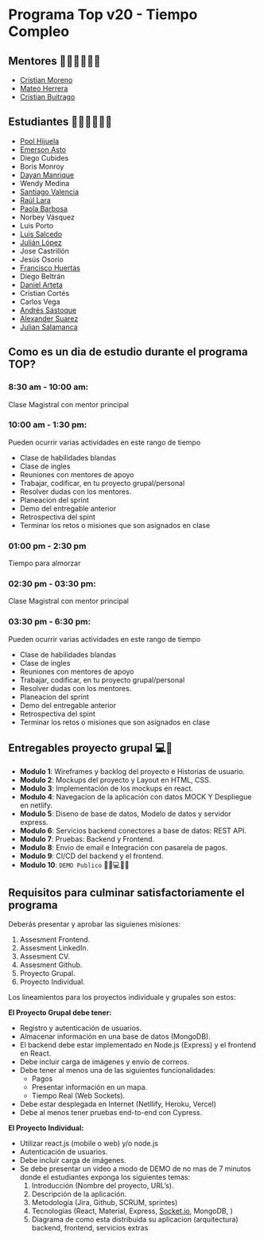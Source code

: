 # Programa Top v20 -  Tiempo Compleo

## Mentores 👩🏻‍🏫👨🏼‍🏫
- [Cristian Moreno](profiles/mentor-principal.md)
- [Mateo Herrera](profiles/mateo-herrera.md)
- [Cristian Buitrago](profiles/cristian-buitrago.md)

## Estudiantes 👩🏻‍💻🧑🏼‍💻
- [Pool Hijuela](profiles/popehiflo.md)
- [Emerson Asto](profiles/emerson-asto.md)
- Diego Cubides
- Boris Monroy
- [Dayan Manrique](profiles/dayanmanrique.md)
- Wendy Medina
- [Santiago Valencia](profiles/santiago-valencia-profile.md)
- [Raúl Lara](profiles/raul-lara.md)
- [Paola Barbosa](profiles/paola-barbosa.md)
- Norbey Vásquez
- Luis Porto
- [Luis Salcedo](profiles/luis-salcedo-salas.md)
- [Julián López](profiles/julian-lopez.md)
- Jose Castrillón
- Jesús Osorio
- [Francisco Huertas](profiles/francisco-huertas.md)
- Diego Beltrán
- [Daniel Arteta](profiles/daniel-arteta.md)
- Cristian Cortés
- Carlos Vega
- [Andrés Sástoque](profiles/andres-sastoque.md)
- [Alexander Suarez](profiles/alex-suarez-rodriguez.md)
- [Julian Salamanca](profiles/julian-salamanca.md) 

## Como es un dia de estudio durante el programa TOP?

### 8:30 am - 10:00 am:
Clase Magistral con mentor principal

### 10:00 am - 1:30 pm:
Pueden ocurrir varias actividades en este rango de tiempo
- Clase de habilidades blandas
- Clase de ingles
- Reuniones con mentores de apoyo
- Trabajar, codificar, en tu proyecto grupal/personal
- Resolver dudas con los mentores.
- Planeacion del sprint
- Demo del entregable anterior
- Retrospectiva del spint
- Terminar los retos o misiones que son asignados en clase

### 01:00 pm - 2:30 pm
Tiempo para almorzar

### 02:30 pm - 03:30 pm:
Clase Magistral con mentor principal

### 03:30 pm - 6:30 pm:
Pueden ocurrir varias actividades en este rango de tiempo
- Clase de habilidades blandas
- Clase de ingles
- Reuniones con mentores de apoyo
- Trabajar, codificar, en tu proyecto grupal/personal
- Resolver dudas con los mentores.
- Planeacion del sprint
- Demo del entregable anterior
- Retrospectiva del spint
- Terminar los retos o misiones que son asignados en clase

## Entregables proyecto grupal 💻🤝

- **Modulo 1**: Wireframes y backlog del proyecto e Historias de usuario.
- **Modulo 2**: Mockups del proyecto y Layout en HTML, CSS.
- **Modulo 3**: Implementación de los mockups en react.
- **Modulo 4**: Navegacion de la aplicación con datos MOCK Y Despliegue en netlify.
- **Modulo 5**: Diseno de base de datos, Modelo de datos y servidor express.
- **Modulo 6**: Servicios backend conectores a base de datos: REST API.
- **Modulo 7**: Pruebas: Backend y Frontend.
- **Modulo 8**: Envio de email e Integración con pasarela de pagos.
- **Modulo 9**: CI/CD del backend y el frontend.
- **Modulo 10**: `DEMO Publico` 🎊🎉💻🎊🎉

## Requisitos para culminar satisfactoriamente el programa

Deberás presentar y aprobar las siguienes misiones:

1. Assesment Frontend.
2. Assesment LinkedIn.
3. Assesment CV.
4. Assesment Github.
5. Proyecto Grupal.
6. Proyecto Individual.

Los lineamientos para los proyectos individuale y grupales son estos:

**El Proyecto Grupal debe tener:**

- Registro y autenticación de usuarios.
- Almacenar información en una base de datos (MongoDB).
- El backend debe estar implementado en Node.js (Express) y el frontend en React.
- Debe incluir carga de imágenes y envío de correos.
- Debe tener al menos una de las siguientes funcionalidades:
    - Pagos
    - Presentar información en un mapa.
    - Tiempo Real (Web Sockets).
- Debe estar desplegada en Internet (Netllify, Heroku, Vercel)
- Debe al menos tener pruebas end-to-end con Cypress.

**El Proyecto Individual:**

- Utilizar react.js (mobile o web) y/o node.js
- Autenticación de usuarios.
- Debe incluir carga de imágenes.
- Se debe presentar un video a modo de DEMO de no mas de 7 minutos donde el estudiantes exponga los siguientes temas:
    1. Introducción (Nombre del proyecto, URL’s).
    2. Descripción de la aplicación.
    3. Metodología (Jira, Github, SCRUM, sprintes)
    4. Tecnologías (React, Material, Express, [Socket.io](http://socket.io/), MongoDB, )
    5. Diagrama de como esta distribuida su aplicacion (arquitectura) backend, frontend, servicios extras